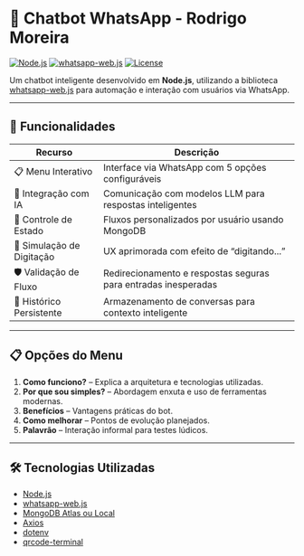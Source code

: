 # 🤖 Chatbot WhatsApp - Rodrigo Moreira

[![Node.js](https://img.shields.io/badge/Node.js-18%2B-green?logo=node.js)](https://nodejs.org/)
[![whatsapp-web.js](https://img.shields.io/badge/whatsapp--web.js-1.19-blue)](https://wwebjs.dev/)
[![License](https://img.shields.io/badge/License-MIT-yellow)](https://opensource.org/licenses/MIT)

Um chatbot inteligente desenvolvido em **Node.js**, utilizando a biblioteca [whatsapp-web.js](https://wwebjs.dev/) para automação e interação com usuários via WhatsApp.

---

## 🚀 Funcionalidades

| Recurso                  | Descrição                                                         |
|--------------------------|-------------------------------------------------------------------|
| 📋 Menu Interativo       | Interface via WhatsApp com 5 opções configuráveis                |
| 🧠 Integração com IA     | Comunicação com modelos LLM para respostas inteligentes          |
| 🧩 Controle de Estado    | Fluxos personalizados por usuário usando MongoDB                 |
| 💬 Simulação de Digitação| UX aprimorada com efeito de “digitando...”                       |
| 🛡️ Validação de Fluxo    | Redirecionamento e respostas seguras para entradas inesperadas   |
| 🧠 Histórico Persistente | Armazenamento de conversas para contexto inteligente             |

---

## 📋 Opções do Menu

1. **Como funciono?** – Explica a arquitetura e tecnologias utilizadas.
2. **Por que sou simples?** – Abordagem enxuta e uso de ferramentas modernas.
3. **Benefícios** – Vantagens práticas do bot.
4. **Como melhorar** – Pontos de evolução planejados.
5. **Palavrão** – Interação informal para testes lúdicos.

---

## 🛠️ Tecnologias Utilizadas

- [Node.js](https://nodejs.org/)
- [whatsapp-web.js](https://wwebjs.dev/)
- [MongoDB Atlas ou Local](https://www.mongodb.com/)
- [Axios](https://axios-http.com/)
- [dotenv](https://www.npmjs.com/package/dotenv)
- [qrcode-terminal](https://www.npmjs.com/package/qrcode-terminal)
